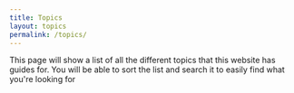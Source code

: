 ```yaml
---
title: Topics
layout: topics
permalink: /topics/
---
```


This page will show a list of all the different topics that this website has guides for. You will be able to sort the list and search it to easily find what you're looking for
